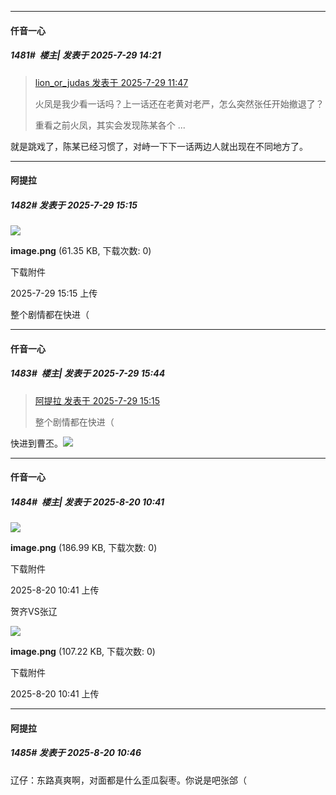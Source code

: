 ﻿
*****

####  仟音一心  
##### 1481#         楼主| 发表于 2025-7-29 14:21

<blockquote><a href="httphttps://stage1st.com/2b/forum.php?mod=redirect&amp;goto=findpost&amp;pid=68177596&amp;ptid=1843655" target="_blank">lion_or_judas 发表于 2025-7-29 11:47</a>

火凤是我少看一话吗？上一话还在老黄对老严，怎么突然张任开始撤退了？

重看之前火凤，其实会发现陈某各个 ...</blockquote>
就是跳戏了，陈某已经习惯了，对峙一下下一话两边人就出现在不同地方了。


*****

####  阿提拉  
##### 1482#       发表于 2025-7-29 15:15

<img src="https://img.stage1st.com/forum/202507/29/151521ll2zkul569naon36.png" referrerpolicy="no-referrer">

<strong>image.png</strong> (61.35 KB, 下载次数: 0)

下载附件

2025-7-29 15:15 上传

整个剧情都在快进（


*****

####  仟音一心  
##### 1483#         楼主| 发表于 2025-7-29 15:44

<blockquote><a href="httphttps://stage1st.com/2b/forum.php?mod=redirect&amp;goto=findpost&amp;pid=68178659&amp;ptid=1843655" target="_blank">阿提拉 发表于 2025-7-29 15:15</a>

整个剧情都在快进（</blockquote>
快进到曹丕。<img src="https://static.stage1st.com/image/smiley/face2017/035.png" referrerpolicy="no-referrer">

*****

####  仟音一心  
##### 1484#         楼主| 发表于 2025-8-20 10:41

<img src="https://img.stage1st.com/forum/202508/20/104134iwtm3uut88cgw1ax.png" referrerpolicy="no-referrer">

<strong>image.png</strong> (186.99 KB, 下载次数: 0)

下载附件

2025-8-20 10:41 上传

贺齐VS张辽

<img src="https://img.stage1st.com/forum/202508/20/104118wmpelqlll55qlm5q.png" referrerpolicy="no-referrer">

<strong>image.png</strong> (107.22 KB, 下载次数: 0)

下载附件

2025-8-20 10:41 上传


*****

####  阿提拉  
##### 1485#       发表于 2025-8-20 10:46

辽仔：东路真爽啊，对面都是什么歪瓜裂枣。你说是吧张郃（

